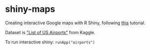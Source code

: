 # shiny-maps
Creating interactive Google maps with R Shiny, following [this](https://www.gislounge.com/a-guide-to-building-interactive-google-maps-with-r-shiny/) tutorial.

Dataset is ["List of US Airports"](https://www.kaggle.com/aravindram11/list-of-us-airports) from Kaggle.

To run interactive shiny: `runApp("airports")`


